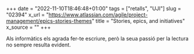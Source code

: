 +++
date = "2022-11-10T18:46:48+01:00"
tags = ["retalls", "UJI"]
slug = "02394"
x_url = "https://www.atlassian.com/agile/project-management/epics-stories-themes"
title = "Stories, epics, and initiatives"
x_source = ""
+++


Als informàtics els agrada fer-te escriure, però la seua passió per la lectura no sempre resulta evident.
